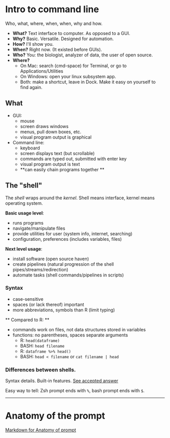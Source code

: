 # Intro to command line
Who, what, where, when, when, why and how. 

 - **What?**
Text interface to computer. As opposed to a GUI. 
 - **Why?**
Basic. Versatile. Designed for automation. 
 - **How?**
I'll show you. 
 - **When?**
Right now. (It existed before GUIs). 
 - **Who?**
You: the biologist, analyzer of data, the user of open source. 
 - **Where?**
   - On Mac: search (cmd-space) for Terminal, or go to Applications/Utilities
   - On Windows: open your linux subsystem app.
   - Both: make a shortcut, leave in Dock. Make it easy on yourself to find again.


## What

 - GUI:
   - mouse
   - screen draws windows
   - menus, pull down boxes, etc.
   - visual program output is graphical
 - Command line:
   - keyboard 
   - screen displays text (but scrollable) 
   - commands are typed out, submitted with enter key 
   - visual program output is text
   - **can easily chain programs together **

## The "shell" 

The *shell* wraps around the *kernel*. Shell means interface, kernel means operating system. 

**Basic usage level**:
 - runs programs 
 - navigate/manipulate files
 - provide utilities for user (system info, internet, searching) 
 - configuration, preferences (includes variables, files)

**Next level usage**:
  - install software (open source haven) 
  - create pipelines (natural progression of the shell pipes/streams/redirection) 
  - automate tasks (shell commands/pipelines in scripts) 

### Syntax
  - case-sensitive
  - spaces (or lack thereof) important
  - more abbreviations, symbols than R (limit typing)
  
** Compared to R: **
  - commands work on files, not data structures stored in variables
  - functions: no parentheses, spaces separate arguments
    - R: `head(dataframe)`
    - BASH: `head filename`
    - R: `dataframe %>% head()`
    - BASH: `head < filename` or `cat filename | head`
 

### Differences between shells. 

Syntax details. Built-in features. [See accepted answer](https://apple.stackexchange.com/questions/361870/what-are-the-practical-differences-between-bash-and-zsh)

Easy way to tell: Zsh prompt ends with `%`, bash prompt ends with `$`.

---

# Anatomy of the prompt

[Markdown for Anatomy of prompt](ThePrompt.md)



